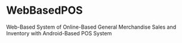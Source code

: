 # WebBasedPOS
Web-Based System of Online-Based General Merchandise Sales and Inventory with Android-Based POS System
